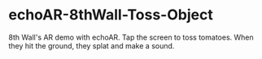 # echoAR-8thWall-Toss-Object
8th Wall's AR demo with echoAR. Tap the screen to toss tomatoes. When they hit the ground, they splat and make a sound.
